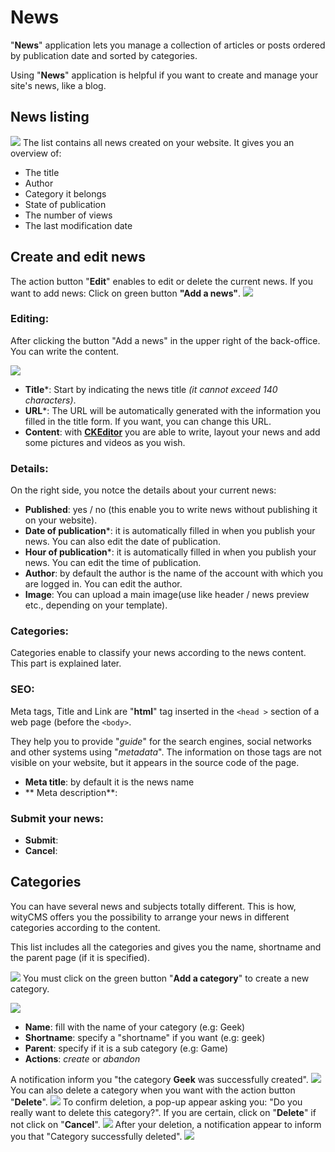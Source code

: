 # News

"**News**" application lets you manage a collection of articles or posts ordered by publication date and sorted by categories.

Using "**News**" application is helpful if you want to create and manage your site's news, like a blog. 

## News listing
![](news-01.png)
The list contains all news created on your website. It gives you an overview of: 

* The title 
* Author
* Category it belongs
* State of publication
* The number of views
* The last modification date

## Create and edit news

The action button "**Edit**" enables to edit or delete the current news. 
If you want to add news: Click on green button **"Add a news"**.
![](news-02.png)
### Editing:

After clicking the button "Add a news" in the upper right of the back-office. You can write the content.

![](post-news-02.png)

* **Title***: Start by indicating the news title *(it cannot exceed 140 characters)*.
* **URL***: The URL will be automatically generated with the information you filled in the title form. If you want, you can change this URL.
* **Content**: with **[CKEditor](http://docs.ckeditor.com/)** you are able to write, layout your news and add some pictures and videos as you wish.

### Details:

On the right side, you notce the details about your current news:

* **Published**: yes / no (this enable you to write news without publishing it on your website).
* **Date of publication***: it is automatically filled in when you publish your news. You can also edit the date of publication.
*  **Hour of publication***: it is automatically filled in when you publish your news. You can edit the time of publication.
* **Author**: by default the author is the name of the account with which you are logged in. You can edit the author.
* **Image**: You can upload a main image(use like header / news preview etc., depending on your template).

### Categories:

Categories enable to classify your news according to the news content. This part is explained later. 

### SEO:

Meta tags, Title and Link are "**html**" tag inserted in the ```<head >``` section of a web page (before the ```<body>```. 

They help you to provide "*guide*" for the search engines, social networks and other systems using "*metadata*". The information on those tags are not visible on your website, but it appears in the source code of the page.

* **Meta title**: by default it is the news name
* ** Meta description**:

### Submit your news:

* **Submit**:
* **Cancel**:

## Categories

You can have several news and subjects totally different. This is how, wityCMS offers you the possibility to arrange your news in different categories according to the content.

This list includes all the categories and gives you the name, shortname and the parent page (if it is specified).

![](news-04.png)
You must click on the green button "**Add a category**" to create a new category.

![](news-05.png)

* **Name**: fill with the name of your category (e.g: Geek)
* **Shortname**: specify a "shortname" if you want (e.g: geek)
* **Parent**: specify if it is a sub category (e.g: Game)
* **Actions**: *create* or *abandon*

A notification inform you "the category **Geek** was successfully created".
![](news-06.png)
You can also delete a category when you want with the action button "**Delete**". 
![](news-07.png)
To confirm deletion, a pop-up appear asking you: "Do you really want to delete this category?".
If you are certain, click on "**Delete**" if not click on "**Cancel**".
![](news-08.png)
After your deletion, a notification appear to inform you that "Category successfully deleted". 
![](news-09.png)